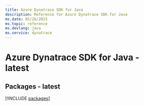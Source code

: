 ```yaml
---
title: Azure Dynatrace SDK for Java
description: Reference for Azure Dynatrace SDK for Java
ms.date: 05/26/2025
ms.topic: reference
ms.devlang: java
ms.service: dynatrace
---
```

# Azure Dynatrace SDK for Java - latest
## Packages - latest
[!INCLUDE [packages](dynatrace-index.md)]